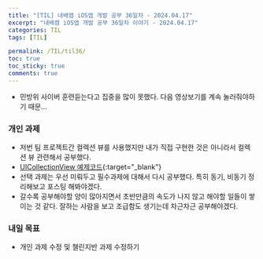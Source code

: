 ```yaml
---
title: "[TIL] 내배캠 iOS앱 개발 공부 36일차 - 2024.04.17"
excerpt: "내배캠 iOS앱 개발 공부 36일차 이야기 - 2024.04.17"
categories: TIL
tags: [TIL]

permalink: /TIL/til36/
toc: true            
toc_sticky: true     
comments: true       
---
```


- 민방위 사이버 훈련듣는다고 집중을 많이 못했다. 다음 영상보기를 계속 눌러줘야하기 때문... 

### 개인 과제 
- 저번 팀 프로젝트간 컬렉션 뷰를 사용했지만 내가 직접 구현한 것은 아니라서 컬렉션 뷰 관련해서 공부했다. 
- [UICollectionView 예제코드](https://limlogging.github.io/UIKit/UICollectionView/){:target="_blank"}
- 선택 과제는 우선 미뤄두고 필수과제에 대해서 다시 공부했다. 특히 동기, 비동기 정리해보고 포스팅 해봐야겠다. 
- 갈수록 공부해야할 양이 많아지면서 초반만큼의 속도가 나지 않고 해야할 일들이 쌓이는 것 같다. 잘하는 사람을 보고 조급함도 생기는데 차근차근 공부해야겠다. 

### 내일 목표 
- 개인 과제 수정 및 챌린지반 과제 수정하기 